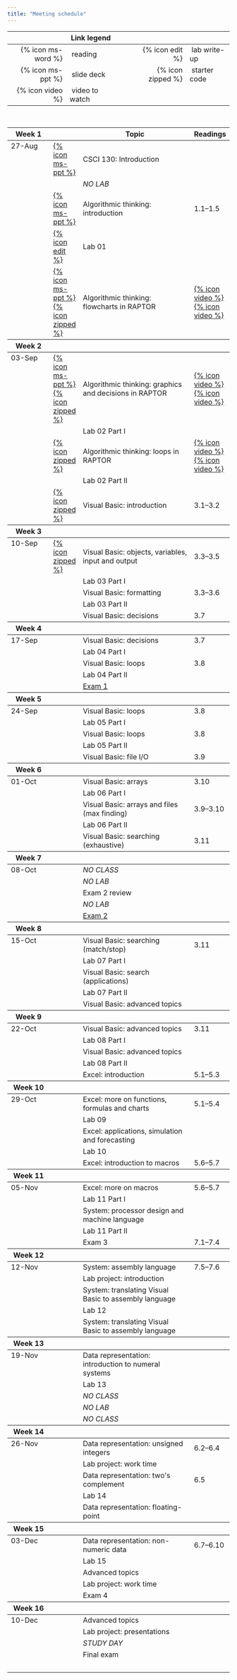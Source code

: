 ```yaml
---
title: "Meeting schedule"
---
```


<table>
  <thead>
    <th></th>
    <th>Link legend</th>
    <th style="width:20px"></th>
    <th></th>
    <th></th>
  </thead>
  <tbody>
    <tr>
      <td style="text-align: right">{% icon ms-word %}</td>
      <td>&nbsp;reading</td>
      <td></td>
      <td style="text-align: right">{% icon edit %}</td>
      <td>&nbsp;lab write-up</td>
    </tr>
    <tr>
      <td style="text-align: right">{% icon ms-ppt %}</td>
      <td>&nbsp;slide deck</td>
      <td></td>
      <td style="text-align: right">{% icon zipped %}</td>
      <td>&nbsp;starter code</td>
    </tr>
    <tr>
      <td style="text-align: right">{% icon video %}</td>
      <td>&nbsp;video to watch</td>
    </tr>
  </tbody>
</table>
<br>
<table class="ic-Table ic-Table--condensed ic-Table--hover-row">
  <thead>
    <tr class="ic-Table__row--bg-neutral">
      <th style="width:100px">Week 1</th>
      <th style="width:40px"></th>
      <th style="width:50%">Topic</th>
      <th>Readings</th>
    </tr>
  </thead>
  <tbody>
    <tr>
      <td rowspan="0" style="vertical-align:top">27-Aug</td>
      <td><a href="{% file lectures/00/slides.pptx %}">{% icon ms-ppt %}</a></td>
      <td>CSCI 130: Introduction</td>
      <td></td>
    </tr>
    <tr>
      <td></td>
      <td><em>NO LAB</em></td>
      <td></td>
    </tr>
    <tr>
      <td><a href="{% file lectures/01/slides.pptx %}">{% icon ms-ppt %}</a></td>
      <td>Algorithmic thinking: introduction</td>
      <td>1.1&ndash;1.5</td>
    </tr>
    <tr>
      <td><a href="https://www.users.csbsju.edu/~csweb/CS130/Labs/Lab01_Intro_Activities/Lab01_MappingDrivesAndRoboticsExercises_F18_130.pdf">{% icon edit %}</a></td>
      <td>Lab 01</td>
      <td></td>
    </tr>
    <tr>
      <td><a href="{% file lectures/02/slides.pptx %}">{% icon ms-ppt %}</a> <a href="{% file lectures/02/cashRegister.rap %}">{% icon zipped %}</a></td>
      <td>Algorithmic thinking: flowcharts in RAPTOR</td>
      <td><a class="inline_disabled" href="https://www.youtube.com/watch?v=ZcAALK3movs">{% icon video %}</a> <a class="inline_disabled" href="https://www.youtube.com/watch?v=eEoxssLPvkQ">{% icon video %}</a></td>
    </tr>
  </tbody>

  <thead>
    <tr class="ic-Table__row--bg-neutral">
      <th>Week 2</th>
      <th></th>
      <th></th>
      <th></th>
    </tr>
  </thead>
  <tbody>
    <tr>
      <td rowspan="0" style="vertical-align:top">03-Sep</td>
      <td><a href="{% file lectures/03/slides.pptx %}">{% icon ms-ppt %}</a> <a href="{% file lectures/03/Code.zip %}">{% icon zipped %}</a></td>
      <td>Algorithmic thinking: graphics and decisions in RAPTOR</td>
      <td><a class="inline_disabled" href="https://www.youtube.com/watch?v=TW1rNIFzV-8">{% icon video %}</a> <a class="inline_disabled" href="https://www.youtube.com/watch?v=vt7nyzxxylY">{% icon video %}</a></td>
    </tr>
    <tr>
      <td></td>
      <td>Lab 02 Part I</td>
      <td></td>
    </tr>
    <tr>
      <td><a href="{% file lectures/03/Code.zip %}">{% icon zipped %}</a></td>
      <td>Algorithmic thinking: loops in RAPTOR</td>
      <td><a class="inline_disabled" href="https://www.youtube.com/watch?v=8Qx2w2CDKrk">{% icon video %}</a> <a class="inline_disabled" href="https://www.youtube.com/watch?v=_BTRJjFZY2Y">{% icon video %}</a></td>
    </tr>
    <tr>
      <td></td>
      <td>Lab 02 Part II</td>
      <td></td>
    </tr>
    <tr>
      <td><a href="{% file lectures/05/Code.zip %}">{% icon zipped %}</a></td>
      <td>Visual Basic: introduction</td>
      <td>3.1&ndash;3.2</td>
    </tr>
  </tbody>

  <thead>
    <tr class="ic-Table__row--bg-neutral">
      <th>Week 3</th>
      <th></th>
      <th></th>
      <th></th>
    </tr>
  </thead>
  <tbody>
    <tr>
      <td rowspan="0" style="vertical-align:top">10-Sep</td>
      <td><a href="{% file lectures/06/Code.zip %}">{% icon zipped %}</a></td>
      <td>Visual Basic: objects, variables, input and output</td>
      <td>3.3&ndash;3.5</td>
    </tr>
    <tr>
      <td></td>
      <td>Lab 03 Part I</td>
      <td></td>
    </tr>
    <tr>
      <td></td>
      <td>Visual Basic: formatting</td>
      <td>3.3&ndash;3.6</td>
    </tr>
    <tr>
      <td></td>
      <td>Lab 03 Part II</td>
      <td></td>
    </tr>
    <tr>
      <td></td>
      <td>Visual Basic: decisions</td>
      <td>3.7</td>
    </tr>
  </tbody>

  <thead>
    <tr class="ic-Table__row--bg-neutral">
      <th>Week 4</th>
      <th></th>
      <th></th>
      <th></th>
    </tr>
  </thead>
  <tbody>
    <tr>
      <td rowspan="0" style="vertical-align:top">17-Sep</td>
      <td></td>
      <td>Visual Basic: decisions</td>
      <td>3.7</td>
    </tr>
    <tr>
      <td></td>
      <td>Lab 04 Part I</td>
      <td></td>
    </tr>
    <tr>
      <td></td>
      <td>Visual Basic: loops</td>
      <td>3.8</td>
    </tr>
    <tr>
      <td></td>
      <td>Lab 04 Part II</td>
      <td></td>
    </tr>
    <tr>
      <td></td>
      <td><a href="https://csbsju.instructure.com/courses/10164/pages/exam-1-study-guide">Exam 1</a></td>
      <td></td>
    </tr>
  </tbody>

  <thead>
    <tr class="ic-Table__row--bg-neutral">
      <th>Week 5</th>
      <th></th>
      <th></th>
      <th></th>
    </tr>
  </thead>
  <tbody>
    <tr>
      <td rowspan="0" style="vertical-align:top">24-Sep</td>
      <td></td>
      <td>Visual Basic: loops</td>
      <td>3.8</td>
    </tr>
    <tr>
      <td></td>
      <td>Lab 05 Part I</td>
      <td></td>
    </tr>
    <tr>
      <td></td>
      <td>Visual Basic: loops</td>
      <td>3.8</td>
    </tr>
    <tr>
      <td></td>
      <td>Lab 05 Part II</td>
      <td></td>
    </tr>
    <tr>
      <td></td>
      <td>Visual Basic: file I/O</td>
      <td>3.9</td>
    </tr>
  </tbody>

  <thead>
    <tr class="ic-Table__row--bg-neutral">
      <th>Week 6</th>
      <th></th>
      <th></th>
      <th></th>
    </tr>
  </thead>
  <tbody>
    <tr>
      <td rowspan="0" style="vertical-align:top">01-Oct</td>
      <td></td>
      <td>Visual Basic: arrays</td>
      <td>3.10</td>
    </tr>
    <tr>
      <td></td>
      <td>Lab 06 Part I</td>
      <td></td>
    </tr>
    <tr>
      <td></td>
      <td>Visual Basic: arrays and files (max finding)</td>
      <td>3.9&ndash;3.10</td>
    </tr>
    <tr>
      <td></td>
      <td>Lab 06 Part II</td>
      <td></td>
    </tr>
    <tr>
      <td></td>
      <td>Visual Basic: searching (exhaustive)</td>
      <td>3.11</td>
    </tr>
  </tbody>

  <thead>
    <tr class="ic-Table__row--bg-neutral">
      <th>Week 7</th>
      <th></th>
      <th></th>
      <th></th>
    </tr>
  </thead>
  <tbody>
    <tr>
      <td rowspan="0" style="vertical-align:top">08-Oct</td>
      <td></td>
      <td><em>NO CLASS</em></td>
      <td></td>
    </tr>
    <tr>
      <td></td>
      <td><em>NO LAB</em></td>
      <td></td>
    </tr>
    <tr>
      <td></td>
      <td>Exam 2 review</td>
      <td></td>
    </tr>
    <tr>
      <td></td>
      <td><em>NO LAB</em></td>
      <td></td>
    </tr>
    <tr>
      <td></td>
      <td><a href="https://csbsju.instructure.com/courses/10164/pages/exam-2-study-guide">Exam 2</a></td>
      <td></td>
    </tr>
  </tbody>

  <thead>
    <tr class="ic-Table__row--bg-neutral">
      <th>Week 8</th>
      <th></th>
      <th></th>
      <th></th>
    </tr>
  </thead>
  <tbody>
    <tr>
      <td rowspan="0" style="vertical-align:top">15-Oct</td>
      <td></td>
      <td>Visual Basic: searching (match/stop)</td>
      <td>3.11</td>
    </tr>
    <tr>
      <td></td>
      <td>Lab 07 Part I</td>
      <td></td>
    </tr>
    <tr>
      <td></td>
      <td>Visual Basic: search (applications)</td>
      <td></td>
    </tr>
    <tr>
      <td></td>
      <td>Lab 07 Part II</td>
      <td></td>
    </tr>
    <tr>
      <td></td>
      <td>Visual Basic: advanced topics</td>
      <td></td>
    </tr>
  </tbody>

  <thead>
    <tr class="ic-Table__row--bg-neutral">
      <th>Week 9</th>
      <th></th>
      <th></th>
      <th></th>
    </tr>
  </thead>
  <tbody>
    <tr>
      <td rowspan="0" style="vertical-align:top">22-Oct</td>
      <td></td>
      <td>Visual Basic: advanced topics</td>
      <td>3.11</td>
    </tr>
    <tr>
      <td></td>
      <td>Lab 08 Part I</td>
      <td></td>
    </tr>
    <tr>
      <td></td>
      <td>Visual Basic: advanced topics</td>
      <td></td>
    </tr>
    <tr>
      <td></td>
      <td>Lab 08 Part II</td>
      <td></td>
    </tr>
    <tr>
      <td></td>
      <td>Excel: introduction</td>
      <td>5.1&ndash;5.3</td>
    </tr>
  </tbody>

  <thead>
    <tr class="ic-Table__row--bg-neutral">
      <th>Week 10</th>
      <th></th>
      <th></th>
      <th></th>
    </tr>
  </thead>
  <tbody>
    <tr>
      <td rowspan="0" style="vertical-align:top">29-Oct</td>
      <td></td>
      <td>Excel: more on functions, formulas and charts</td>
      <td>5.1&ndash;5.4</td>
    </tr>
    <tr>
      <td></td>
      <td>Lab 09</td>
      <td></td>
    </tr>
    <tr>
      <td></td>
      <td>Excel: applications, simulation and forecasting</td>
      <td></td>
    </tr>
    <tr>
      <td></td>
      <td>Lab 10</td>
      <td></td>
    </tr>
    <tr>
      <td></td>
      <td>Excel: introduction to macros</td>
      <td>5.6&ndash;5.7</td>
    </tr>
  </tbody>

  <thead>
    <tr class="ic-Table__row--bg-neutral">
      <th>Week 11</th>
      <th></th>
      <th></th>
      <th></th>
    </tr>
  </thead>
  <tbody>
    <tr>
      <td rowspan="0" style="vertical-align:top">05-Nov</td>
      <td></td>
      <td>Excel: more on macros</td>
      <td>5.6&ndash;5.7</td>
    </tr>
    <tr>
      <td></td>
      <td>Lab 11 Part I</td>
      <td></td>
    </tr>
    <tr>
      <td></td>
      <td>System: processor design and machine language</td>
      <td></td>
    </tr>
    <tr>
      <td></td>
      <td>Lab 11 Part II</td>
      <td></td>
    </tr>
    <tr>
      <td></td>
      <td>Exam 3</td>
      <td>7.1&ndash;7.4</td>
    </tr>
  </tbody>

  <thead>
    <tr class="ic-Table__row--bg-neutral">
      <th>Week 12</th>
      <th></th>
      <th></th>
      <th></th>
    </tr>
  </thead>
  <tbody>
    <tr>
      <td rowspan="0" style="vertical-align:top">12-Nov</td>
      <td></td>
      <td>System: assembly language</td>
      <td>7.5&ndash;7.6</td>
    </tr>
    <tr>
      <td></td>
      <td>Lab project: introduction</td>
      <td></td>
    </tr>
    <tr>
      <td></td>
      <td>System: translating Visual Basic to assembly language</td>
      <td></td>
    </tr>
    <tr>
      <td></td>
      <td>Lab 12</td>
      <td></td>
    </tr>
    <tr>
      <td></td>
      <td>System: translating Visual Basic to assembly language</td>
      <td></td>
    </tr>
  </tbody>

  <thead>
    <tr class="ic-Table__row--bg-neutral">
      <th>Week 13</th>
      <th></th>
      <th></th>
      <th></th>
    </tr>
  </thead>
  <tbody>
    <tr>
      <td rowspan="0" style="vertical-align:top">19-Nov</td>
      <td></td>
      <td>Data representation: introduction to numeral systems</td>
      <td></td>
    </tr>
    <tr>
      <td></td>
      <td>Lab 13</td>
      <td></td>
    </tr>
    <tr>
      <td></td>
      <td><em>NO CLASS</em></td>
      <td></td>
    </tr>
    <tr>
      <td></td>
      <td><em>NO LAB</em></td>
      <td></td>
    </tr>
    <tr>
      <td></td>
      <td><em>NO CLASS</em></td>
      <td></td>
    </tr>
  </tbody>

  <thead>
    <tr class="ic-Table__row--bg-neutral">
      <th>Week 14</th>
      <th></th>
      <th></th>
      <th></th>
    </tr>
  </thead>
  <tbody>
    <tr>
      <td rowspan="0" style="vertical-align:top">26-Nov</td>
      <td></td>
      <td>Data representation: unsigned integers</td>
      <td>6.2&ndash;6.4</td>
    </tr>
    <tr>
      <td></td>
      <td>Lab project: work time</td>
      <td></td>
    </tr>
    <tr>
      <td></td>
      <td>Data representation: two's complement</td>
      <td>6.5</td>
    </tr>
    <tr>
      <td></td>
      <td>Lab 14</td>
      <td></td>
    </tr>
    <tr>
      <td></td>
      <td>Data representation: floating-point</td>
      <td></td>
    </tr>
  </tbody>

  <thead>
    <tr class="ic-Table__row--bg-neutral">
      <th>Week 15</th>
      <th></th>
      <th></th>
      <th></th>
    </tr>
  </thead>
  <tbody>
    <tr>
      <td rowspan="0" style="vertical-align:top">03-Dec</td>
      <td></td>
      <td>Data representation: non-numeric data</td>
      <td>6.7&ndash;6.10</td>
    </tr>
    <tr>
      <td></td>
      <td>Lab 15</td>
      <td></td>
    </tr>
    <tr>
      <td></td>
      <td>Advanced topics</td>
      <td></td>
    </tr>
    <tr>
      <td></td>
      <td>Lab project: work time</td>
      <td></td>
    </tr>
    <tr>
      <td></td>
      <td>Exam 4</td>
      <td></td>
    </tr>
  </tbody>

  <thead>
    <tr class="ic-Table__row--bg-neutral">
      <th>Week 16</th>
      <th></th>
      <th></th>
      <th></th>
    </tr>
  </thead>
  <tbody>
    <tr>
      <td rowspan="0" style="vertical-align:top">10-Dec</td>
      <td></td>
      <td>Advanced topics</td>
      <td></td>
    </tr>
    <tr>
      <td></td>
      <td>Lab project: presentations</td>
      <td></td>
    </tr>
    <tr>
      <td></td>
      <td><em>STUDY DAY</em></td>
      <td></td>
    </tr>
    <tr>
      <td></td>
      <td>Final exam</td>
      <td></td>
    </tr>
    <tr>
      <td></td>
      <td>&nbsp;</td>
      <td></td>
    </tr>
  </tbody>
</table>
